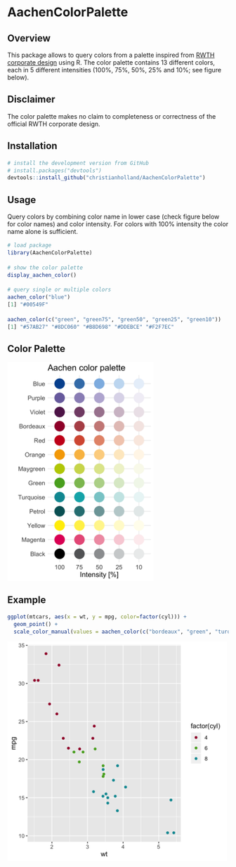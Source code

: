 # AachenColorPalette

## Overview
This package allows to query colors from a palette inspired from [RWTH corporate design](http://www9.rwth-aachen.de/global/show_document.asp?id=aaaaaaaaaadpbhq) using R. The color palette contains 13 different colors, each in 5 different intensities (100%, 75%, 50%, 25% and 10%; see figure below). 

## Disclaimer
The color palette makes no claim to completeness or correctness of the official RWTH corporate design.

## Installation
```r
# install the development version from GitHub
# install.packages("devtools")
devtools::install_github("christianholland/AachenColorPalette")
```

## Usage
Query colors by combining color name in lower case (check figure below for color names) and color intensity. For colors with 100% intensity the color name alone is sufficient.
```r
# load package
library(AachenColorPalette)

# show the color palette
display_aachen_color()

# query single or multiple colors
aachen_color("blue")
[1] "#00549F"

aachen_color(c("green", "green75", "green50", "green25", "green10"))
[1] "#57AB27" "#8DC060" "#B8D698" "#DDEBCE" "#F2F7EC"
```

## Color Palette
<img src='man/figures/aachen_color_palette.png' align="center" height="500" />

## Example
```r
ggplot(mtcars, aes(x = wt, y = mpg, color=factor(cyl))) +
  geom_point() +
  scale_color_manual(values = aachen_color(c("bordeaux", "green", "turquoise")))
```
<img src='man/figures/example_plot.png' align="center" height="500" />
